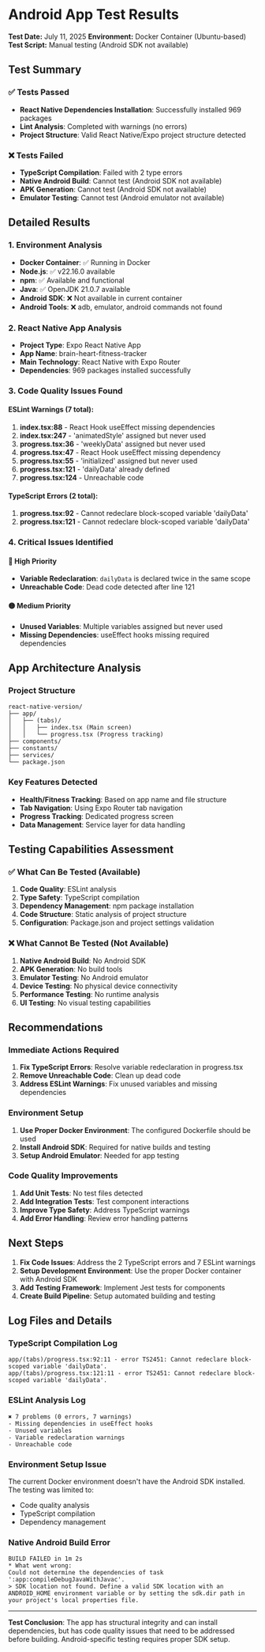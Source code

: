 # Android App Test Results

**Test Date:** July 11, 2025
**Environment:** Docker Container (Ubuntu-based)
**Test Script:** Manual testing (Android SDK not available)

## Test Summary

### ✅ Tests Passed
- **React Native Dependencies Installation**: Successfully installed 969 packages
- **Lint Analysis**: Completed with warnings (no errors)
- **Project Structure**: Valid React Native/Expo project structure detected

### ❌ Tests Failed
- **TypeScript Compilation**: Failed with 2 type errors
- **Native Android Build**: Cannot test (Android SDK not available)
- **APK Generation**: Cannot test (Android SDK not available)
- **Emulator Testing**: Cannot test (Android emulator not available)

## Detailed Results

### 1. Environment Analysis
- **Docker Container**: ✅ Running in Docker
- **Node.js**: ✅ v22.16.0 available
- **npm**: ✅ Available and functional
- **Java**: ✅ OpenJDK 21.0.7 available
- **Android SDK**: ❌ Not available in current container
- **Android Tools**: ❌ adb, emulator, android commands not found

### 2. React Native App Analysis
- **Project Type**: Expo React Native App
- **App Name**: brain-heart-fitness-tracker
- **Main Technology**: React Native with Expo Router
- **Dependencies**: 969 packages installed successfully

### 3. Code Quality Issues Found

#### ESLint Warnings (7 total):
1. **index.tsx:88** - React Hook useEffect missing dependencies
2. **index.tsx:247** - 'animatedStyle' assigned but never used
3. **progress.tsx:36** - 'weeklyData' assigned but never used
4. **progress.tsx:47** - React Hook useEffect missing dependency
5. **progress.tsx:55** - 'initialized' assigned but never used
6. **progress.tsx:121** - 'dailyData' already defined
7. **progress.tsx:124** - Unreachable code

#### TypeScript Errors (2 total):
1. **progress.tsx:92** - Cannot redeclare block-scoped variable 'dailyData'
2. **progress.tsx:121** - Cannot redeclare block-scoped variable 'dailyData'

### 4. Critical Issues Identified

#### 🔴 High Priority
- **Variable Redeclaration**: `dailyData` is declared twice in the same scope
- **Unreachable Code**: Dead code detected after line 121

#### 🟡 Medium Priority
- **Unused Variables**: Multiple variables assigned but never used
- **Missing Dependencies**: useEffect hooks missing required dependencies

## App Architecture Analysis

### Project Structure
```
react-native-version/
├── app/
│   ├── (tabs)/
│   │   ├── index.tsx (Main screen)
│   │   └── progress.tsx (Progress tracking)
├── components/
├── constants/
├── services/
└── package.json
```

### Key Features Detected
- **Health/Fitness Tracking**: Based on app name and file structure
- **Tab Navigation**: Using Expo Router tab navigation
- **Progress Tracking**: Dedicated progress screen
- **Data Management**: Service layer for data handling

## Testing Capabilities Assessment

### ✅ What Can Be Tested (Available)
1. **Code Quality**: ESLint analysis
2. **Type Safety**: TypeScript compilation
3. **Dependency Management**: npm package installation
4. **Code Structure**: Static analysis of project structure
5. **Configuration**: Package.json and project settings validation

### ❌ What Cannot Be Tested (Not Available)
1. **Native Android Build**: No Android SDK
2. **APK Generation**: No build tools
3. **Emulator Testing**: No Android emulator
4. **Device Testing**: No physical device connectivity
5. **Performance Testing**: No runtime analysis
6. **UI Testing**: No visual testing capabilities

## Recommendations

### Immediate Actions Required
1. **Fix TypeScript Errors**: Resolve variable redeclaration in progress.tsx
2. **Remove Unreachable Code**: Clean up dead code
3. **Address ESLint Warnings**: Fix unused variables and missing dependencies

### Environment Setup
1. **Use Proper Docker Environment**: The configured Dockerfile should be used
2. **Install Android SDK**: Required for native builds and testing
3. **Setup Android Emulator**: Needed for app testing

### Code Quality Improvements
1. **Add Unit Tests**: No test files detected
2. **Add Integration Tests**: Test component interactions
3. **Improve Type Safety**: Address TypeScript warnings
4. **Add Error Handling**: Review error handling patterns

## Next Steps

1. **Fix Code Issues**: Address the 2 TypeScript errors and 7 ESLint warnings
2. **Setup Development Environment**: Use the proper Docker container with Android SDK
3. **Add Testing Framework**: Implement Jest tests for components
4. **Create Build Pipeline**: Setup automated building and testing

## Log Files and Details

### TypeScript Compilation Log
```
app/(tabs)/progress.tsx:92:11 - error TS2451: Cannot redeclare block-scoped variable 'dailyData'.
app/(tabs)/progress.tsx:121:11 - error TS2451: Cannot redeclare block-scoped variable 'dailyData'.
```

### ESLint Analysis Log
```
✖ 7 problems (0 errors, 7 warnings)
- Missing dependencies in useEffect hooks
- Unused variables
- Variable redeclaration warnings
- Unreachable code
```

### Environment Setup Issue
The current Docker environment doesn't have the Android SDK installed. The testing was limited to:
- Code quality analysis
- TypeScript compilation
- Dependency management

### Native Android Build Error
```
BUILD FAILED in 1m 2s
* What went wrong:
Could not determine the dependencies of task ':app:compileDebugJavaWithJavac'.
> SDK location not found. Define a valid SDK location with an ANDROID_HOME environment variable or by setting the sdk.dir path in your project's local properties file.
```

---

**Test Conclusion**: The app has structural integrity and can install dependencies, but has code quality issues that need to be addressed before building. Android-specific testing requires proper SDK setup.
